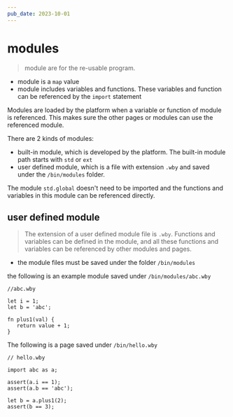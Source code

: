 ```yaml
---
pub_date: 2023-10-01
---
```

# modules
> module are for the re-usable program. 
- module is a `map` value
- module includes variables and functions. These variables and function can be referenced by the `import` statement


Modules are loaded by the platform when a variable or function of module is referenced. This makes sure the
other pages or modules can use the referenced module.


There are 2 kinds of modules:
- built-in module,  which is developed by the platform. The built-in module path starts with `std` or `ext`
- user defined module, which is a file with extension `.wby` and saved under the `/bin/modules` folder.

The module `std.global` doesn't need to be imported and the functions and variables in this module can be referenced directly.

## user defined module
> The extension of a user defined module file is `.wby`. Functions and variables can be defined in the module, and all these functions and variables can be referenced by other modules and pages.

- the module files must be saved under the folder `/bin/modules`

the following is an example module saved under `/bin/modules/abc.wby` 

```
//abc.wby

let i = 1;
let b = 'abc';

fn plus1(val) {
   return value + 1;
}

```


The following is a page saved under `/bin/hello.wby`

```
// hello.wby

import abc as a;

assert(a.i == 1);
assert(a.b == 'abc');

let b = a.plus1(2);
assert(b == 3);
```